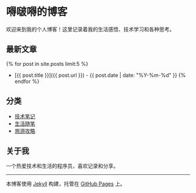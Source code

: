 # 嘚啵嘚的博客

欢迎来到我的个人博客！这里记录着我的生活感悟、技术学习和各种思考。

## 最新文章

{% for post in site.posts limit:5 %}
- [{{ post.title }}]({{ post.url }}) - {{ post.date | date: "%Y-%m-%d" }}
{% endfor %}

## 分类

- [技术笔记](/tech/)
- [生活随笔](/life/)
- [旅游攻略](/travel/)

## 关于我

一个热爱技术和生活的程序员，喜欢记录和分享。

---

本博客使用 [Jekyll](https://jekyllrb.com/) 构建，托管在 [GitHub Pages](https://pages.github.com/) 上。
